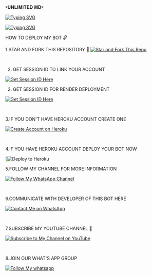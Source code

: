 ᵠ𝐔𝐍𝐋𝐈𝐌𝐈𝐓𝐄𝐃 𝐌𝐃ᵠ


[![Typing SVG](https://readme-typing-svg.herokuapp.com?font=Rockstar-ExtraBold&size=50&pause=4000&color=RRGGBB&lines=true&vCenter=true&width=815&height=100&lines=𝐃𝐄𝐕𝐄𝐋𝐎𝐏𝐄𝐑-𝐔𝐍𝐋𝐈𝐌𝐈𝐓𝐄𝐃+🇹🇿💪)](https://git.io/typing-svg) 

<a href="https://git.io/typing-svg"><img src="https://readme-typing-svg.demolab.com?font=Black+Ops+One&size=50&pause=1000&color=1BAFBAFF&center=true&width=910&height=100&lines=THANKS FOR YOUR+SUPPORT-DONT; FORGET+TO+FORK+𝗳𝗼𝗿𝗸 𝗺𝘆 𝗿𝗲𝗽𝗼;CREATED+BY+UNLIMiTED TECH;RELEASED+2025" alt="Typing SVG" /></a>


      
  HOW TO DEPLOY MY BOT 🔓
   
1.STAR AND FORK THIS REPOSITORY 🫴
[![Star and Fork This Repo](https://img.shields.io/static/v1?label=Star%20%26%20Fork%20This%20Repo&message=GitHub&color=181717&style=for-the-badge&logo=github&logoColor=white)](https://github.com/unlimitedtechnology1/unlimitedtech/fork)  

<br>

2. GET SESSION ID TO LINK YOUR ACCOUNT 

[![Get Session ID Here](https://img.shields.io/static/v1?label=Session%20ID&message=Generate&color=FF4500&style=for-the-badge&logo=firefox&logoColor=white)](https://yesser.onrender.com) 

 
 2. GET SESSION ID FOR RENDER DEPLOYMENT 
 
 
[![Get Session ID Here](https://img.shields.io/static/v1?label=Session%20ID&message=Generate&color=FF4500&style=for-the-badge&logo=firefox&logoColor=white)](https://yesser-scanner-8309ae116f64.herokuapp.com/) 

 
 
 
 
 
<br>
      
3.IF YOU DON'T HAVE HEROKU ACCOUNT CREATE ONE 

[![Create Account on Heroku](https://img.shields.io/static/v1?label=Create%20Account&message=Heroku&color=430098&style=for-the-badge&logo=heroku&logoColor=white)](https://heroku.com)  

<br>

4.IF YOU HAVE HEROKU ACCOUNT DEPLOY YOUR BOT NOW

[![Deploy to Heroku](https://img.shields.io/static/v1?label=Deploy%20to&message=Heroku&color=430098&style=for-the-badge&logo=heroku) 



5.FOLLOW MY CHANNEL FOR MORE INFORMATION 

[![Follow My WhatsApp Channel](https://img.shields.io/static/v1?label=Follow%20My%20WhatsApp%20Channel&message=follow&color=25D366&style=for-the-badge&logo=whatsapp&logoColor=white)](https://whatsapp.com/channel/0029Vaybu7ZHAdNNsUJ9uR1J)  

<br>

6.COMMUNICATE WITH DEVELOPER OF THIS BOT HERE 

[![Contact Me on WhatsApp](https://img.shields.io/static/v1?label=Contact%20Me%20on%20WhatsApp&message=Message&color=25D366&style=for-the-badge&logo=whatsapp&logoColor=white)](https://wa.link/fr06wv)

<br>

7.SUBSCRIBE MY YOUTUBE CHANNEL 🔐

[![Subscribe to My Channel on YouTube](https://img.shields.io/static/v1?label=Subscribe%20to%20My%20Channel&message=YouTube&color=FF0000&style=for-the-badge&logo=youtube&logoColor=white)](https://youtube.com/@unlimitedtech2025?si=OljZudXYBk6Lz4CY)

<br>

8.JOIN OUR WHAT'S APP GROUP 

[![Follow My whatsapp](https://img.shields.io/static/v1?label=Follow%20My%20whasapp&message=GitHub&color=181717&style=for-the-badge&logo=whrsapp&logoColor=white)](https://chat.whatsapp.com/Ig1yue5y7y1Lwfkatd6ZbB)
